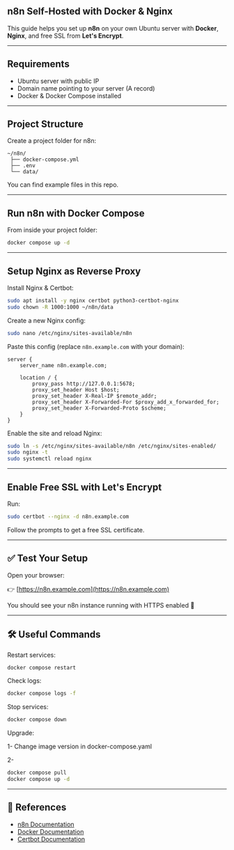 ## n8n Self-Hosted with Docker & Nginx

This guide helps you set up **n8n** on your own Ubuntu server with **Docker**, **Nginx**, and free SSL from **Let's Encrypt**.

---

## Requirements
- Ubuntu server with public IP
- Domain name pointing to your server (A record)
- Docker & Docker Compose installed

---

## Project Structure

Create a project folder for n8n:

```
~/n8n/
 ├── docker-compose.yml
 ├── .env
 └── data/
```

You can find example files in this repo.

---

## Run n8n with Docker Compose

From inside your project folder:

```bash
docker compose up -d
```

---

## Setup Nginx as Reverse Proxy

Install Nginx & Certbot:

```bash
sudo apt install -y nginx certbot python3-certbot-nginx
sudo chown -R 1000:1000 ~/n8n/data
```

Create a new Nginx config:

```bash
sudo nano /etc/nginx/sites-available/n8n
```

Paste this config (replace `n8n.example.com` with your domain):

```nginx
server {
    server_name n8n.example.com;

    location / {
        proxy_pass http://127.0.0.1:5678;
        proxy_set_header Host $host;
        proxy_set_header X-Real-IP $remote_addr;
        proxy_set_header X-Forwarded-For $proxy_add_x_forwarded_for;
        proxy_set_header X-Forwarded-Proto $scheme;
    }
}
```

Enable the site and reload Nginx:

```bash
sudo ln -s /etc/nginx/sites-available/n8n /etc/nginx/sites-enabled/
sudo nginx -t
sudo systemctl reload nginx
```

---

## Enable Free SSL with Let's Encrypt

Run:

```bash
sudo certbot --nginx -d n8n.example.com
```

Follow the prompts to get a free SSL certificate.

---

## ✅ Test Your Setup

Open your browser:

👉 [https://n8n.example.com](https://n8n.example.com)

You should see your n8n instance running with HTTPS enabled 🎉

---

## 🛠 Useful Commands

Restart services:

```bash
docker compose restart
```

Check logs:

```bash
docker compose logs -f
```

Stop services:

```bash
docker compose down
```

Upgrade:

1- Change image version in docker-compose.yaml

2- 

```bash
docker compose pull
docker compose up -d
```

---

## 📖 References
- [n8n Documentation](https://docs.n8n.io)
- [Docker Documentation](https://docs.docker.com)
- [Certbot Documentation](https://certbot.eff.org)
